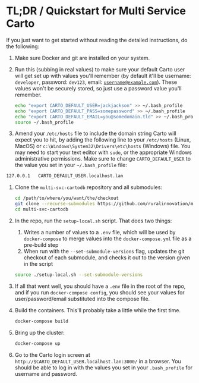 # TL;DR / Quickstart for Multi Service Carto

If you just want to get started without reading the detailed instructions, do the following:

1. Make sure Docker and git are installed on your system.
1. Run this (subbing in real values) to make sure your default Carto user will get set up with values you'll remember (by default it'll be username: `developer`, password: `dev123`, email: <code>username@example.com</code>). These values won't be securely stored, so just use a password value you'll remember.

    ```bash
    echo "export CARTO_DEFAULT_USER=jackjackson" >> ~/.bash_profile
    echo "export CARTO_DEFAULT_PASS=somepassword" >> ~/.bash_profile
    echo "export CARTO_DEFAULT_EMAIL=you@somedomain.tld" >> ~/.bash_profile
    source ~/.bash_profile
    ```

1. Amend your `/etc/hosts` file to include the domain string Carto will expect you to hit, by adding the following line to your `/etc/hosts` (Linux, MacOS) or `c:\Windows\System32\Drivers\etc\hosts` (Windows) file. You may need to start your text editor with `sudo`, or the appropriate Windows administrative permissions. Make sure to change `CARTO_DEFAULT_USER` to the value you set in your `~/.bash_profile` file:

```bash
127.0.0.1   CARTO_DEFAULT_USER.localhost.lan
```

1. Clone the `multi-svc-cartodb` repository and all submodules:

    ```bash
    cd /path/to/where/you/want/the/checkout
    git clone --recurse-submodules https://github.com/ruralinnovation/multi-svc-cartodb.git
    cd multi-svc-cartodb
    ```

1. In the repo, run the `setup-local.sh` script. That does two things:
    1. Writes a number of values to a `.env` file, which will be used by `docker-compose` to merge values into the `docker-compose.yml` file as a pre-build step
    1. When run with the `--set-submodule-versions` flag, updates the git checkout of each submodule, and checks it out to the version given in the script

    ```bash
    source ./setup-local.sh --set-submodule-versions
    ```

1. If all that went well, you should have a `.env` file in the root of the repo, and if you run `docker-compose config`, you should see your values for user/password/email substituted into the compose file.
1. Build the containers. This'll probably take a little while the first time.

    ```bash
    docker-compose build
    ```

1. Bring up the cluster:

    ```bash
    docker-compose up
    ```

1. Go to the Carto login screen at `http://$CARTO_DEFAULT_USER.localhost.lan:3000/` in a browser. You should be able to log in with the values you set in your `.bash_profile` for username and password.

